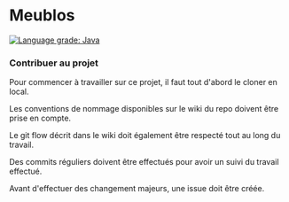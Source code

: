 # Meublos

[![Language grade: Java](https://img.shields.io/lgtm/grade/java/g/AMT-21/sprint0.svg?logo=lgtm&logoWidth=18)](https://lgtm.com/projects/g/AMT-21/sprint0/context:java)

### Contribuer au projet

Pour commencer à travailler sur ce projet, il faut tout d'abord le cloner en local.

Les conventions de nommage disponibles sur le wiki du repo doivent être prise en compte.

Le git flow décrit dans le wiki doit également être respecté tout au long du travail.

Des commits réguliers doivent être effectués pour avoir un suivi du travail effectué.

Avant d'effectuer des changement majeurs, une issue doit être créée.





